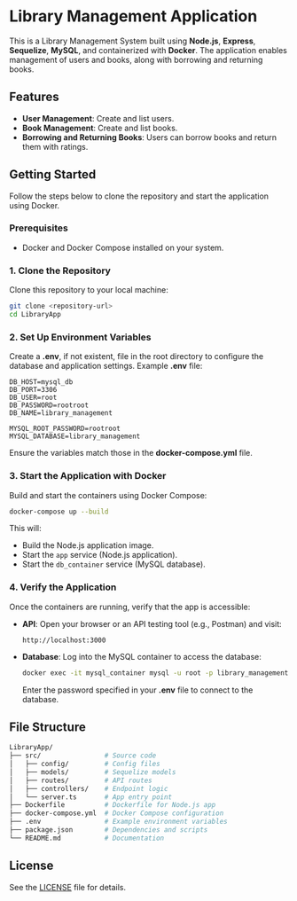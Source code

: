 # Library Management Application

This is a Library Management System built using **Node.js**, **Express**, **Sequelize**, **MySQL**, and containerized with **Docker**. The application enables management of users and books, along with borrowing and returning books.

## Features

- **User Management**: Create and list users.
- **Book Management**: Create and list books.
- **Borrowing and Returning Books**: Users can borrow books and return them with ratings.

## Getting Started

Follow the steps below to clone the repository and start the application using Docker.

### Prerequisites

- Docker and Docker Compose installed on your system.

### 1. Clone the Repository

Clone this repository to your local machine:

```bash
git clone <repository-url>
cd LibraryApp
```

### 2. Set Up Environment Variables

Create a **.env**, if not existent, file in the root directory to configure the database and application settings. Example **.env** file:

```dotenv
DB_HOST=mysql_db
DB_PORT=3306
DB_USER=root
DB_PASSWORD=rootroot
DB_NAME=library_management

MYSQL_ROOT_PASSWORD=rootroot
MYSQL_DATABASE=library_management
```

Ensure the variables match those in the **docker-compose.yml** file.

### 3. Start the Application with Docker

Build and start the containers using Docker Compose:

```bash
docker-compose up --build
```

This will:

- Build the Node.js application image.
- Start the `app` service (Node.js application).
- Start the `db_container` service (MySQL database).

### 4. Verify the Application

Once the containers are running, verify that the app is accessible:

- **API**: Open your browser or an API testing tool (e.g., Postman) and visit:

    ```url
    http://localhost:3000
    ```

- **Database**: Log into the MySQL container to access the database:

    ```bash
    docker exec -it mysql_container mysql -u root -p library_management
    ```

    Enter the password specified in your **.env** file to connect to the database.

## File Structure

```bash
LibraryApp/
├── src/                # Source code
│   ├── config/         # Config files
│   ├── models/         # Sequelize models
│   ├── routes/         # API routes
│   ├── controllers/    # Endpoint logic
│   └── server.ts       # App entry point
├── Dockerfile          # Dockerfile for Node.js app
├── docker-compose.yml  # Docker Compose configuration
├── .env                # Example environment variables
├── package.json        # Dependencies and scripts
└── README.md           # Documentation
```

## License

See the [LICENSE](./LICENSE) file for details.
